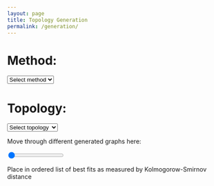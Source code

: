 ```yaml
---
layout: page
title: Topology Generation
permalink: /generation/
---
```


<link rel="stylesheet" href="{{ base.url | prepend: site.url }}/assets/css/style.css">

<script> var methodToUse = "bigg"; </script>
<script> var topoToUse = "geant2001"; </script>

<div id="wrapper">

<h1>Method:</h1>
<div class="custom-select" style="width:200px;" id="div1">
<select id="method" onchange="setMethod()">
  <option value="bigg">Select method</option>
  <option value="bigg">BiGG</option>
  <option value="netgan">Netgan</option>
  <option value="graphrnn">GraphRNN</option>
  <option value="gsm">GSM</option>
  <option value="graphgdp">GraphGDP</option>
</select>
</div>

<h1>Topology:</h1>
<div class="custom-select" style="width:200px;" id="div2">
<select id="topo" onchange="setTopo()">                                     
  <option value="geant2001">Select topology</option>                                   
  <option value="geant2001">Geant2001</option>                                            
  <option value="bren">BREN</option>                                        
  <option value="btnorthamerica">BtNorthAmerica</option>                                    
  <option value="gtsslovakia">GtsSlovakia</option>                                              
</select> 
</div>

</div>

<script src="{{ base.url | prepend: site.url }}/assets/js/options.js"></script>
<div class="slidecontainer">
  <img src="../plots/bigg_geant2001_0.png" alt="" id="img">
  <p>Move through different generated graphs here:</p>
  <input type="range" min="0" max="109" value="0" class="slider" id="myRange">
  <p>Place <span id="value"></span> in ordered list of best fits as measured by Kolmogorow-Smirnov distance</p>
</div>

<script src="{{ base.url | prepend: site.url }}/assets/js/some-script.js"></script>
